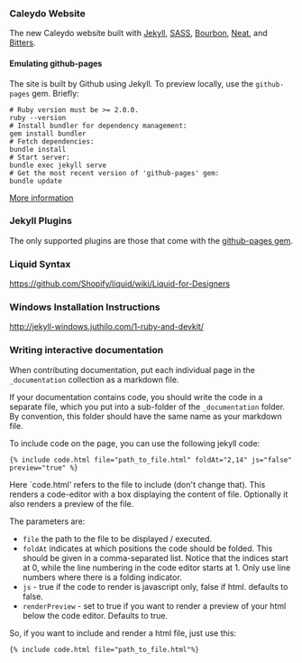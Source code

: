 ### Caleydo Website

The new Caleydo website built with [Jekyll](http://jekyllrb.com), [SASS](http://www.sass-lang.com), [Bourbon](http://bourbon.io), [Neat](http://neat.bourbon.io), and [Bitters](http://bitters.bourbon.io).

#### Emulating github-pages

The site is built by Github using Jekyll.
To preview locally, use the `github-pages` gem. Briefly:
```
# Ruby version must be >= 2.0.0.
ruby --version
# Install bundler for dependency management:
gem install bundler
# Fetch dependencies:
bundle install
# Start server:
bundle exec jekyll serve
# Get the most recent version of 'github-pages' gem:
bundle update
```

[More information](https://help.github.com/articles/setting-up-your-github-pages-site-locally-with-jekyll/#step-2-install-jekyll-using-bundler)

### Jekyll Plugins

The only supported plugins are those that come with the [github-pages gem](https://help.github.com/articles/adding-jekyll-plugins-to-a-github-pages-site/).

### Liquid Syntax

https://github.com/Shopify/liquid/wiki/Liquid-for-Designers

### Windows Installation Instructions

http://jekyll-windows.juthilo.com/1-ruby-and-devkit/

### Writing interactive documentation 

When contributing documentation, put each individual page in the `_documentation` collection as a markdown file.
 
If your documentation contains code, you should write the code in a separate file, which you put into a sub-folder of the `_documentation` folder. By convention, this folder should have the same name as your markdown file. 

To include code on the page, you can use the following jekyll code: 

```
{% include code.html file="path_to_file.html" foldAt="2,14" js="false" preview="true" %}
```

Here `code.html' refers to the file to include (don't change that). This renders a code-editor with a box displaying the content of file. Optionally it also renders a preview of the file.

The parameters are: 

 * `file` the path to the file to be displayed / executed.
 * `foldAt` indicates at which positions the code should be folded. This should be given in a comma-separated list. Notice that the indices start at 0, while the line numbering in the code editor starts at 1. Only use line numbers where there is a folding indicator. 
 * `js` - true if the code to render is javascript only, false if html. defaults to false.
 * `renderPreview` - set to true if you want to render a preview of your html below the code editor. Defaults to true.

So, if you want to include and render a html file, just use this: 

```
{% include code.html file="path_to_file.html"%}
```
